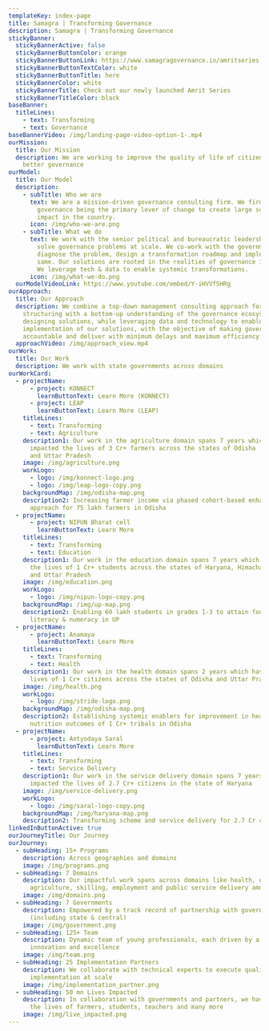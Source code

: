 ```yaml
---
templateKey: index-page
title: Samagra | Transforming Governance
description: Samagra | Transforming Governance
stickyBanner:
  stickyBannerActive: false
  stickyBannerButtonColor: orange
  stickyBannerButtonLink: https://www.samagragovernance.in/amritseries
  stickyBannerButtonTextColor: white
  stickyBannerButtonTitle: here
  stickyBannerColor: white
  stickyBannerTitle: Check out our newly launched Amrit Series
  stickyBannerTitleColor: black
baseBanner:
  titleLines:
    - text: Transforming
    - text: Governance
baseBannerVideo: /img/landing-page-video-option-1-.mp4
ourMission:
  title: Our Mission
  description: We are working to improve the quality of life of citizens through
    better governance
ourModel:
  title: Our Model
  description:
    - subTitle: Who we are
      text: We are a mission-driven governance consulting firm. We firmly believe in
        governance being the primary lever of change to create large scale
        impact in the country.
      icon: /img/who-we-are.png
    - subTitle: What we do
      text: We work with the senior political and bureaucratic leadership of states to
        solve governance problems at scale. We co-work with the government to
        diagnose the problem, design a transformation roadmap and implement the
        same. Our solutions are rooted in the realities of governance in India.
        We leverage tech & data to enable systemic transformations.
      icon: /img/what-we-do.png
  ourModelVideoLink: https://www.youtube.com/embed/Y-iHVVfSHRg
ourApproach:
  title: Our Approach
  description: We combine a top-down management consulting approach for problem
    structuring with a bottom-up understanding of the governance ecosystem for
    designing solutions, while leveraging data and technology to enable
    implementation of our solutions, with the objective of making governments
    accountable and deliver with minimum delays and maximum efficiency.
  approachVideo: /img/approach_view.mp4
ourWork:
  title: Our Work
  description: We work with state governments across domains
ourWorkCard:
  - projectName:
      - project: KONNECT
        learnButtonText: Learn More (KONNECT)
      - project: LEAP
        learnButtonText: Learn More (LEAP)
    titleLines:
      - text: Transforming
      - text: Agriculture
    description1: Our work in the agriculture domain spans 7 years which has
      impacted the lives of 3 Cr+ farmers across the states of Odisha
      and Uttar Pradesh
    image: /img/agriculture.png
    workLogo:
      - logo: /img/konnect-logo.png
      - logo: /img/leap-logo-copy.png
    backgroundMap: /img/odisha-map.png
    description2: Increasing farmer income via phased cohort-based enhancement
      approach for 75 lakh farmers in Odisha
  - projectName:
      - project: NIPUN Bharat cell
        learnButtonText: Learn More
    titleLines:
      - text: Transforming
      - text: Education
    description1: Our work in the education domain spans 7 years which has impacted
      the lives of 1 Cr+ students across the states of Haryana, Himachal Pradesh
      and Uttar Pradesh
    image: /img/education.png
    workLogo:
      - logo: /img/nipun-logo-copy.png
    backgroundMap: /img/up-map.png
    description2: Enabling 60 lakh students in grades 1-3 to attain foundational
      literacy & numeracy in UP
  - projectName:
      - project: Anamaya
        learnButtonText: Learn More
    titleLines:
      - text: Transforming
      - text: Health
    description1: Our work in the health domain spans 2 years which has impacted the
      lives of 1 Cr+ citizens across the states of Odisha and Uttar Pradesh
    image: /img/health.png
    workLogo:
      - logo: /img/stride-logo.png
    backgroundMap: /img/odisha-map.png
    description2: Establishing systemic enablers for improvement in health &
      nutrition outcomes of 1 Cr+ tribals in Odisha
  - projectName:
      - project: Antyodaya Saral
        learnButtonText: Learn More
    titleLines:
      - text: Transforming
      - text: Service Delivery
    description1: Our work in the service delivery domain spans 7 years which has
      impacted the lives of 2.7 Cr+ citizens in the state of Haryana
    image: /img/service-delivery.png
    workLogo:
      - logo: /img/saral-logo-copy.png
    backgroundMap: /img/haryana-map.png
    description2: Transforming scheme and service delivery for 2.7 Cr citizens in Haryana
linkedInButtonActive: true
ourJourneyTitle: Our Journey
ourJourney:
  - subHeading: 15+ Programs
    description: Across geographies and domains
    image: /img/programs.png
  - subHeading: 7 Domains
    description: Our impactful work spans across domains like health, education,
      agriculture, skilling, employment and public service delivery among others
    image: /img/domains.png
  - subHeading: 7 Governments
    description: Empowered by a track record of partnership with governments
      (including state & central)
    image: /img/government.png
  - subHeading: 125+ Team
    description: Dynamic team of young professionals, each driven by a passion for
      innovation and excellence
    image: /img/team.png
  - subHeading: 25 Implementation Partners
    description: We collaborate with technical experts to execute quality
      implementation at scale
    image: /img/implementation_partner.png
  - subHeading: 50 mn Lives Impacted
    description: In collaboration with governments and partners, we have transformed
      the lives of farmers, students, teachers and many more
    image: /img/live_impacted.png
---
```

